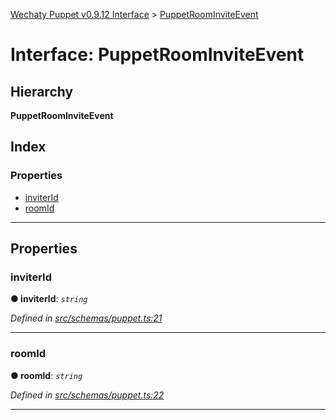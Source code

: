 [Wechaty Puppet v0.9.12 Interface](../README.md) > [PuppetRoomInviteEvent](../interfaces/puppetroominviteevent.md)

# Interface: PuppetRoomInviteEvent

## Hierarchy

**PuppetRoomInviteEvent**

## Index

### Properties

* [inviterId](puppetroominviteevent.md#inviterid)
* [roomId](puppetroominviteevent.md#roomid)

---

## Properties

<a id="inviterid"></a>

###  inviterId

**● inviterId**: *`string`*

*Defined in [src/schemas/puppet.ts:21](https://github.com/wechaty/wechaty-puppet/blob/53150e3/src/schemas/puppet.ts#L21)*

___
<a id="roomid"></a>

###  roomId

**● roomId**: *`string`*

*Defined in [src/schemas/puppet.ts:22](https://github.com/wechaty/wechaty-puppet/blob/53150e3/src/schemas/puppet.ts#L22)*

___

